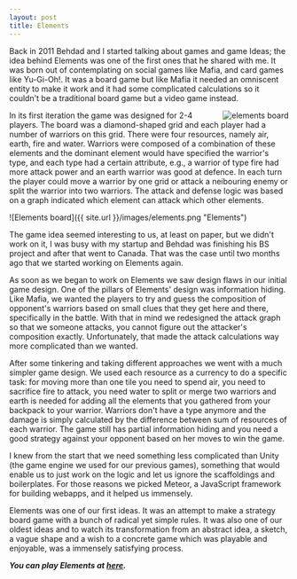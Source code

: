 ```yaml
---
layout: post
title: Elements
---
```



Back in 2011 Behdad and I started talking about games and game Ideas; the idea behind Elements was one of the first ones that he shared with me. It was born out of contemplating on social games like Mafia, and card games like Yu-Gi-Oh!. It was a board game but like Mafia it needed an omniscent entity to make it work and it had some complicated calculations so it couldn't be a traditional board game but a video game instead. 

<img src="http://magicalmonsters.github.io/images/elements.png" alt="elements board" style="float:right;" />

In its first iteration the game was designed for 2-4 players. The board was a diamond-shaped grid and each player had a number of warriors on this grid. There were four resources, namely air, earth, fire and water. Warriors were composed of a combination of these elements and the dominant element would have specified the warrior's type, and each type had a certain attribute, e.g., a warrior of type fire had more attack power and an earth warrior was good at defence. In each turn the player could move a warrior by one grid or attack a neibouring enemy or split the warrior into two warriors. The attack and defense logic was based on a graph indicated which element can attack which other elements. 

![Elements board]({{ site.url }}/images/elements.png "Elements")

The game idea seemed interesting to us, at least on paper, but we didn't work on it, I was busy with my startup and Behdad was finishing his BS project and after that went to Canada. That was the case until two months ago that we started working on Elements again. 

As soon as we began to work on Elements we saw design flaws in our initial game design. One of the pillars of Elements' design was information hiding. Like Mafia, we wanted the players to try and guess the composition of opponent's warriors based on small clues that they get here and there, specifically in the battle. With that in mind we redesigned the attack graph so that we someone attacks, you cannot figure out the attacker's composition exactly. Unfortunately, that made the attack calculations way more complicated than we wanted. 

After some tinkering and taking different approaches we went with a much simpler game design. We used each resource as a currency to do a specific task: for moving more than one tile you need to spend air, you need to sacrifice fire to attack, you need water to split or merge two warriors and earth is needed for adding all the elements that you gathered from your backpack to your warrior. Warriors don't have a type anymore and the damage is simply calculated by the difference between sum of resources of each warrior. The game still has partial information hiding and you need a good strategy against your opponent based on her moves to win the game. 

I knew from the start that we need something less complicated than Unity (the game engine we used for our previous games), something that would enable us to just work on the logic and let us ignore the scaffoldings and boilerplates. For those reasons we picked Meteor, a JavaScript framework for building webapps, and it helped us immensely.

Elements was one of our first ideas. It was an attempt to make a strategy board game with a bunch of radical yet simple rules. It was also one of our oldest ideas and to watch its transformation from an abstract idea, a sketch, a vague shape and a wish to a concrete game which was playable and enjoyable, was a immensely satisfying process.


***You can play Elements at [here](http://the-elements.herokuapp.com/).***
